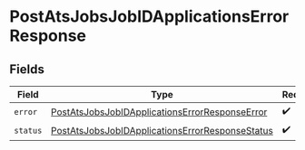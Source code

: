 # PostAtsJobsJobIDApplicationsErrorResponse


## Fields

| Field                                                                                                                     | Type                                                                                                                      | Required                                                                                                                  | Description                                                                                                               |
| ------------------------------------------------------------------------------------------------------------------------- | ------------------------------------------------------------------------------------------------------------------------- | ------------------------------------------------------------------------------------------------------------------------- | ------------------------------------------------------------------------------------------------------------------------- |
| `error`                                                                                                                   | [PostAtsJobsJobIDApplicationsErrorResponseError](../../models/shared/postatsjobsjobidapplicationserrorresponseerror.md)   | :heavy_check_mark:                                                                                                        | N/A                                                                                                                       |
| `status`                                                                                                                  | [PostAtsJobsJobIDApplicationsErrorResponseStatus](../../models/shared/postatsjobsjobidapplicationserrorresponsestatus.md) | :heavy_check_mark:                                                                                                        | N/A                                                                                                                       |